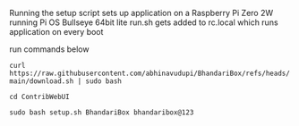Running the setup script sets up application on a Raspberry Pi Zero 2W running Pi OS Bullseye 64bit lite
run.sh gets added to rc.local which runs application on every boot

run commands below

```curl https://raw.githubusercontent.com/abhinavudupi/BhandariBox/refs/heads/main/download.sh | sudo bash```

```cd ContribWebUI```

```sudo bash setup.sh BhandariBox bhandaribox@123```
